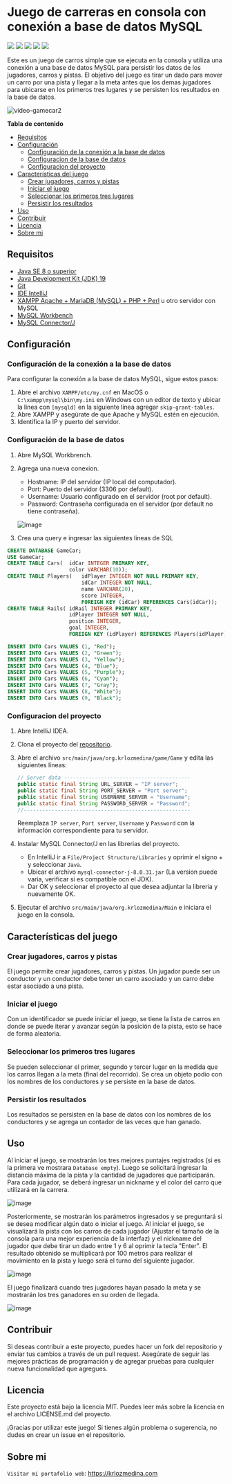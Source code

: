 # Juego de carreras en consola con conexión a base de datos MySQL

![](https://img.shields.io/github/stars/KrlozMedina/GameCar)
![](https://img.shields.io/github/forks/KrlozMedina/GameCar)
![](https://img.shields.io/github/tag/KrlozMedina/GameCar)
![](https://img.shields.io/github/release/KrlozMedina/GameCar)
![](https://img.shields.io/github/issues/KrlozMedina/GameCar)

Este es un juego de carros simple que se ejecuta en la consola y utiliza una
conexión a una base de datos MySQL para persistir los datos de los jugadores,
carros y pistas. El objetivo del juego es tirar un dado para mover un carro
por una pista y llegar a la meta antes que los demas jugadores para ubicarse
en  los primeros tres lugares y se persisten los resultados en la base de
datos.

![video-gamecar2](https://user-images.githubusercontent.com/78941509/227647932-328ed475-69ba-4f99-8372-153f3915aa10.gif)

**Tabla de contenido**

- [Requisitos](#requisitos)
- [Configuración](#configuración)
  * [Configuración de la conexión a la base de datos](#configuración-de-la-conexión-a-la-base-de-datos)
  * [Configuracion de la base de datos](#configuración-de-la-base-de-datos)
  * [Configuracion del proyecto](#configuracion-del-proyecto)
- [Características del juego](#características-del-juego)
  * [Crear jugadores, carros y pistas](#crear-jugadores-carros-y-pistas)
  * [Iniciar el juego](#iniciar-el-juego)
  * [Seleccionar los primeros tres lugares](#seleccionar-los-primeros-tres-lugares)
  * [Persistir los resultados](#persistir-los-resultados)
- [Uso](#uso)
- [Contribuir](#contribuir)
- [Licencia](#licencia)
- [Sobre mi](#sobre-mi)


## Requisitos

- [Java SE 8 o superior](https://www.java.com/en/download)
- [Java Development Kit (JDK) 19](https://www.oracle.com/java/technologies/javase/jdk19-archive-downloads.html)
- [Git](https://git-scm.com/downloads)
- [IDE IntelliJ](https://www.jetbrains.com/idea/download)
- [XAMPP Apache + MariaDB (MySQL) + PHP + Perl](https://www.apachefriends.org/es/index.html) u otro servidor con MySQL
- [MySQL Workbench](https://www.mysql.com/products/workbench/)
- [MySQL Connector/J](https://dev.mysql.com/downloads/connector/j/)

## Configuración

### Configuración de la conexión a la base de datos

Para configurar la conexión a la base de datos MySQL, sigue estos pasos:

1. Abre el archivo `XAMPP/etc/my.cnf` en MacOS o `C:\xampp\mysql\bin\my.ini` en Windows con un editor de texto y ubicar la
linea con `[mysqld]` en la siguiente linea agregar `skip-grant-tables`.
2. Abre XAMPP y asegúrate de que Apache y MySQL estén en ejecución.
3. Identifica la IP y puerto del servidor.

### Configuración de la base de datos

1. Abre MySQL Workbrench.
2. Agrega una nueva conexion.
   - Hostname: IP del servidor (IP local del computador).
   - Port: Puerto del servidor (3306 por default).
   - Username: Usuario configurado en el servidor (root por default).
   - Password: Contraseña configurada en el servidor (por default no tiene contraseña).
   
   ![image](https://user-images.githubusercontent.com/78941509/227777823-6e48be27-e063-4d2d-89f6-99d00acd6d22.png)
   
3. Crea una query e ingresar las siguientes lineas de SQL

```sql
CREATE DATABASE GameCar;
USE GameCar;
CREATE TABLE Cars(  idCar INTEGER PRIMARY KEY,
                    color VARCHAR(10));
CREATE TABLE Players(   idPlayer INTEGER NOT NULL PRIMARY KEY,
                        idCar INTEGER NOT NULL,
                        name VARCHAR(20),
                        score INTEGER,
                        FOREIGN KEY (idCar) REFERENCES Cars(idCar));
CREATE TABLE Rails( idRail INTEGER PRIMARY KEY,
                    idPlayer INTEGER NOT NULL,
                    position INTEGER,
                    goal INTEGER,
                    FOREIGN KEY (idPlayer) REFERENCES Players(idPlayer));

INSERT INTO Cars VALUES (1, "Red");
INSERT INTO Cars VALUES (2, "Green");
INSERT INTO Cars VALUES (3, "Yellow");
INSERT INTO Cars VALUES (4, "Blue");
INSERT INTO Cars VALUES (5, "Purple");
INSERT INTO Cars VALUES (6, "Cyan");
INSERT INTO Cars VALUES (7, "Gray");
INSERT INTO Cars VALUES (8, "White");
INSERT INTO Cars VALUES (9, "Black");
```

### Configuracion del proyecto

1. Abre IntelliJ IDEA.
2. Clona el proyecto del [repositorio](https://github.com/KrlozMedina/GameCar.git).
3. Abre el archivo `src/main/java/org.krlozmedina/game/Game` y edita las siguientes líneas:

    ```java
    // Server data -----------------------------------------
    public static final String URL_SERVER = "IP server";
    public static final String PORT_SERVER = "Port server";
    public static final String USERNAME_SERVER = "Username";
    public static final String PASSWORD_SERVER = "Password";
    //------------------------------------------------------
    ```

    Reemplaza `IP server`, `Port server`, `Username` y `Password` con la
    información correspondiente para tu servidor.
    
4. Instalar MySQL Connector/J en las librerias del proyecto.
    - En IntelliJ ir a `File/Project Structure/Libraries` y oprimir el signo + y seleccionar `Java`.
    - Ubicar el archivo `mysql-connector-j-8.0.31.jar` (La version puede varia, verificar si es compatible ocn el JDK).
    - Dar OK y seleccionar el proyecto al que desea adjuntar la libreria y nuevamente OK.

4. Ejecutar el archivo `src/main/java/org.krlozmedina/Main` e iniciara el
juego en la consola.

## Características del juego

### Crear jugadores, carros y pistas

El juego permite crear jugadores, carros y pistas. Un jugador puede ser un
conductor y un conductor debe tener un carro asociado y un carro debe estar
asociado a una pista.

### Iniciar el juego

Con un identificador se puede iniciar el juego, se tiene la lista de carros
en donde se puede iterar y avanzar según la posición de la pista, esto se
hace de forma aleatoria.

### Seleccionar los primeros tres lugares

Se pueden seleccionar el primer, segundo y tercer lugar en la medida que
los carros llegan a la meta (final del recorrido). Se crea un objeto podio
con los nombres de los conductores y se persiste en la base de datos.

### Persistir los resultados

Los resultados se persisten en la base de datos con los nombres de los
conductores y se agrega un contador de las veces que han ganado.

## Uso

Al iniciar el juego, se mostrarán los tres mejores puntajes registrados (si es la primera ve mostrara `Database empty`). Luego se solicitará ingresar la distancia máxima de la pista y la cantidad de jugadores que participarán. Para cada jugador, se deberá ingresar un nickname y el color del carro que utilizará en la carrera.

![image](https://user-images.githubusercontent.com/78941509/227781074-c2bd9b53-2ccd-4b10-8bdd-e59ef8cc010d.png)

Posteriormente, se mostrarán los parámetros ingresados y se preguntará si se desea modificar algún dato o iniciar el juego. Al iniciar el juego, se visualizará la pista con los carros de cada jugador (Ajustar el tamaño de la consola para una mejor experiencia de la interfaz) y el nickname del jugador que debe tirar un dado entre 1 y 6 al oprimir la tecla "Enter". El resultado obtenido se multiplicará por 100 metros para realizar el movimiento en la pista y luego será el turno del siguiente jugador.

![image](https://user-images.githubusercontent.com/78941509/227781097-76d8bf9e-9e39-4161-8b76-c62f13818a28.png)

El juego finalizará cuando tres jugadores hayan pasado la meta y se mostrarán los tres ganadores en su orden de llegada.

![image](https://user-images.githubusercontent.com/78941509/227781208-204b4911-6969-486e-9128-5561a271bdd5.png)

## Contribuir

Si deseas contribuir a este proyecto, puedes hacer un fork del repositorio
y enviar tus cambios a través de un pull request. Asegúrate de seguir las
mejores prácticas de programación y de agregar pruebas para cualquier nueva
funcionalidad que agregues.

## Licencia

Este proyecto está bajo la licencia MIT. Puedes leer más sobre la licencia
en el archivo LICENSE.md del proyecto.

¡Gracias por utilizar este juego! Si tienes algún problema o sugerencia, no
dudes en crear un issue en el repositorio.

## Sobre mi

`Visitar mi portafolio web`: <https://krlozmedina.com>
